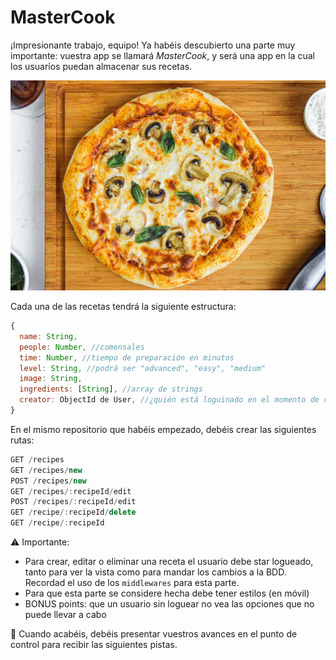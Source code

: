 # MasterCook

¡Impresionante trabajo, equipo! Ya habéis descubierto una parte muy importante: vuestra app se llamará *MasterCook*, y será una app en la cual los usuarios puedan almacenar sus recetas. 

![](recipe.jpeg)

Cada una de las recetas tendrá la siguiente estructura:

```js
{
  name: String, 
  people: Number, //comensales
  time: Number, //tiempo de preparación en minutos
  level: String, //podrá ser "advanced", "easy", "medium"
  image: String,
  ingredients: [String], //array de strings
  creator: ObjectId de User, //¿quién está loguinado en el momento de crearla?
}
```

En el mismo repositorio que habéis empezado, debéis crear las siguientes rutas:

```js
GET /recipes 
GET /recipes/new 
POST /recipes/new
GET /recipes/:recipeId/edit
POST /recipes/:recipeId/edit
GET /recipe/:recipeId/delete
GET /recipe/:recipeId
```
⚠️ Importante: 
- Para crear, editar o eliminar una receta el usuario debe star logueado, tanto para ver la vista como para mandar los cambios a la BDD. Recordad el uso de los `middlewares` para esta parte.
- Para que esta parte se considere hecha debe tener estilos (en móvil)
- BONUS points: que un usuario sin loguear no vea las opciones que no puede llevar a cabo

📍 Cuando acabéis, debéis presentar vuestros avances en el punto de control para recibir las siguientes pistas.
